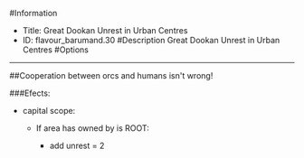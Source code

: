 #Information
 - Title: Great Dookan Unrest in Urban Centres
 - ID: flavour_barumand.30
#Description
Great Dookan Unrest in Urban Centres
#Options

___
##Cooperation between orcs and humans isn't wrong!

###Efects:<ul><li>capital scope:</li><ul><li>If area has owned by is ROOT:</li><ul><li>add unrest = 2</li></ul></ul></ul>
